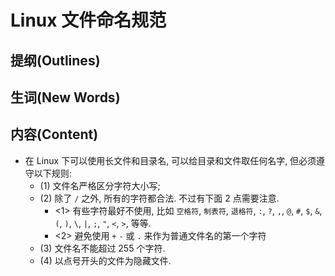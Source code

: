 # Linux 文件命名规范

## 提纲(Outlines)



## 生词(New Words)



## 内容(Content)
- 在 Linux 下可以使用长文件和目录名, 可以给目录和文件取任何名字, 但必须遵守以下规则:
    + (1) 文件名严格区分字符大小写;
    + (2) 除了 `/` 之外, 所有的字符都合法. 不过有下面 2 点需要注意.
        - <1> 有些字符最好不使用, 比如 `空格符`, `制表符`, `退格符`, `:`, `?`,
          `,`, `@`, `#`, `$`, `&`, `(`, `)`, `\`, `|`, `;`, `"`,
          `<`, `>`, 等等.
        - <2> 避免使用 `+`  `-` 或 `.` 来作为普通文件名的第一个字符
    + (3) 文件名不能超过 255 个字符.
    + (4) 以点号开头的文件为隐藏文件.

